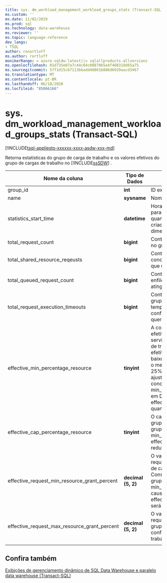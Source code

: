 ```yaml
---
title: sys. dm_workload_management_workload_groups_stats (Transact-SQL) | Microsoft Docs
ms.custom: ''
ms.date: 11/02/2019
ms.prod: sql
ms.technology: data-warehouse
ms.reviewer: ''
ms.topic: language-reference
dev_langs:
- TSQL
author: ronortloff
ms.author: rortloff
monikerRange: = azure-sqldw-latest||= sqlallproducts-allversions
ms.openlocfilehash: 01d735e07a7c44c84c0087865e4f488318d65a75
ms.sourcegitcommit: 57f1d15c67113bbadd40861b886d6929aacd3467
ms.translationtype: MT
ms.contentlocale: pt-BR
ms.lasthandoff: 06/18/2020
ms.locfileid: "85066166"
---
```

# <a name="sysdm_workload_management_workload_groups_stats-transact-sql"></a>sys. dm_workload_management_workload_groups_stats (Transact-SQL)
[!INCLUDE[tsql-appliesto-xxxxxx-xxxx-asdw-xxx-md](../../includes/tsql-appliesto-xxxxxx-xxxx-asdw-xxx-md.md)]

Retorna estatísticas do grupo de carga de trabalho e os valores efetivos do grupo de cargas de trabalho no [!INCLUDE[ssSDW](../../includes/sssdw-md.md)] .  
  
|Nome da coluna|Tipo de Dados|Descrição|Intervalo|  
|-----------------|---------------|-----------------|-----------|  
|group_id|**int**|ID exclusivo do grupo de carga de trabalho.||
|name|**sysname**|Nome do grupo de carga de trabalho.||
|statistics_start_time|**datetime**|Hora em que a coleta de estatísticas começou para o grupo de carga de trabalho.  O valor é quando o grupo de cargas de trabalho foi criado ou quando a instância é pausada ou dimensionada.||
|total_request_count|**bigint**|Conta cumulativa de solicitações concluídas no grupo de carga de trabalho.||
|total_shared_resource_reqeusts|**bigint**|Contagem cumulativa de solicitações concluídas no grupo de cargas de trabalho que usavam recursos do pool compartilhado.||
|total_queued_request_count|**bigint**|Contagem cumulativa de solicitações enfileiradas após o limite de max_concurrency atingido.||
|total_request_execution_timeouts|**bigint**|Contagem cumulativa de solicitações no grupo de cargas de trabalho que atingiram o tempo limite antes da conclusão com base na configuração de query_execution_timeout_sec.||
|effective_min_percentage_resource|**tinyint**|A configuração min_percentage_resource efetiva permitida Considerando o nível de serviço e as configurações do grupo de carga de trabalho. Os min_percentage_resource efetivos podem ser ajustados em níveis mais baixos de serviço.  Por exemplo, em DW100c, o menor min_percentage_resource permitido é 25%.  O min_percentage_resource será ajustado para 0% se o valor não puder ser concedido no nível de serviço.  Por exemplo, min_percentage_resource definido como 10% em DW6000c, teria um effective_min_percentage_resource de 0% quando reduzido para DW100c.||
|effective_cap_percentage_resource|**tinyint**|O cap_percentage_resource efetivo para o grupo de carga de trabalho.  Se houver outros grupos de cargas de trabalho com min_percentage_resource > 0, a effective_cap_percentage_resource será reduzida proporcionalmente.||
|effective_request_min_resource_grant_percent|**decimal (5, 2)**|O valor de tempo de execução efetivo para request_min_resource_grant_percent do grupo de carga de trabalho. O valor efetivo Considerando o nível de serviço e como o grupo de carga de trabalho é configurado.  Se min_percentage_resource for ajustado por causa do nível de serviço, effective_request_min_resource_grant_percent será ajustado de acordo.||
|effective_request_max_resource_grant_percent|**decimal (5, 2)**|O valor de tempo de execução efetivo para request_max_resource_grant_percent do grupo de carga de trabalho Considerando a configuração de todos os grupos de carga de trabalho.||
|||||

## <a name="see-also"></a>Confira também

 [Exibições de gerenciamento dinâmico de SQL Data Warehouse e paralelo data warehouse &#40;Transact-SQL&#41;](../../relational-databases/system-dynamic-management-views/sql-and-parallel-data-warehouse-dynamic-management-views.md)  
